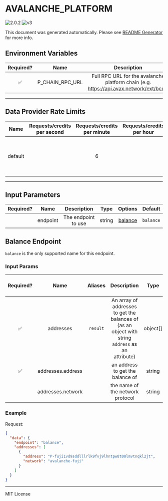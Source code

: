# AVALANCHE_PLATFORM

![2.0.2](https://img.shields.io/github/package-json/v/smartcontractkit/external-adapters-js?filename=packages/sources/avalanche-platform/package.json) ![v3](https://img.shields.io/badge/framework%20version-v3-blueviolet)

This document was generated automatically. Please see [README Generator](../../scripts#readme-generator) for more info.

## Environment Variables

| Required? |      Name       |                                      Description                                       |  Type  | Options | Default |
| :-------: | :-------------: | :------------------------------------------------------------------------------------: | :----: | :-----: | :-----: |
|    ✅     | P_CHAIN_RPC_URL | Full RPC URL for the avalanche platform chain (e.g. https://api.avax.network/ext/bc/P) | string |         |         |

---

## Data Provider Rate Limits

|  Name   | Requests/credits per second | Requests/credits per minute | Requests/credits per hour |                           Note                           |
| :-----: | :-------------------------: | :-------------------------: | :-----------------------: | :------------------------------------------------------: |
| default |                             |              6              |                           | Considered unlimited tier, but setting reasonable limits |

---

## Input Parameters

| Required? |   Name   |     Description     |  Type  |           Options            |  Default  |
| :-------: | :------: | :-----------------: | :----: | :--------------------------: | :-------: |
|           | endpoint | The endpoint to use | string | [balance](#balance-endpoint) | `balance` |

## Balance Endpoint

`balance` is the only supported name for this endpoint.

### Input Params

| Required? |       Name        | Aliases  |                                            Description                                            |   Type   | Options |   Default   | Depends On | Not Valid With |
| :-------: | :---------------: | :------: | :-----------------------------------------------------------------------------------------------: | :------: | :-----: | :---------: | :--------: | :------------: |
|    ✅     |     addresses     | `result` | An array of addresses to get the balances of (as an object with string `address` as an attribute) | object[] |         |             |            |                |
|    ✅     | addresses.address |          |                                 an address to get the balance of                                  |  string  |         |             |            |                |
|           | addresses.network |          |                                 the name of the network protocol                                  |  string  |         | `avalanche` |            |                |

### Example

Request:

```json
{
  "data": {
    "endpoint": "balance",
    "addresses": [
      {
        "address": "P-fuji1vd9sddlllrlk9fvj9lhntpw8t00lmvtnqkl2jt",
        "network": "avalanche-fuji"
      }
    ]
  }
}
```

---

MIT License

